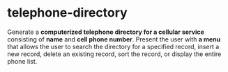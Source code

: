 # telephone-directory
Generate a **computerized telephone directory for a cellular service** consisting of **name** and **cell phone number**. Present the user with **a menu** that allows the user to search the directory for a specified record, insert a new record, delete an existing record, sort the record, or display the entire phone list.
